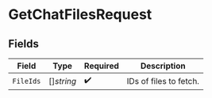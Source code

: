 # GetChatFilesRequest


## Fields

| Field                  | Type                   | Required               | Description            |
| ---------------------- | ---------------------- | ---------------------- | ---------------------- |
| `FileIds`              | []*string*             | :heavy_check_mark:     | IDs of files to fetch. |